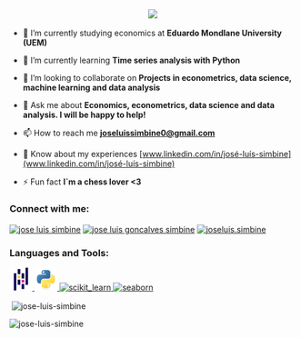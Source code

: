 <div align="Center">
  <img src="https://github.com/Jose-Luis-Simbine/Profile/blob/main/assets/header_github1.gif">
</div>




- 🔭 I’m currently studying economics at **Eduardo Mondlane University (UEM)**

- 🌱 I’m currently learning **Time series analysis with Python**

- 👯 I’m looking to collaborate on **Projects in econometrics, data science, machine learning and data analysis**

- 💬 Ask me about **Economics, econometrics, data science and data analysis. I will be happy to help!**

- 📫 How to reach me **joseluissimbine0@gmail.com**

- 📄 Know about my experiences [www.linkedin.com/in/josé-luís-simbine](www.linkedin.com/in/josé-luís-simbine)

- ⚡ Fun fact **I`m a chess lover <3**

<h3 align="left">Connect with me:</h3>
<p align="left">
<a href="https://linkedin.com/in/jose luis simbine" target="blank"><img align="center" src="https://raw.githubusercontent.com/rahuldkjain/github-profile-readme-generator/master/src/images/icons/Social/linked-in-alt.svg" alt="jose luis simbine" height="30" width="40" /></a>
<a href="https://fb.com/jose luis goncalves simbine" target="blank"><img align="center" src="https://raw.githubusercontent.com/rahuldkjain/github-profile-readme-generator/master/src/images/icons/Social/facebook.svg" alt="jose luis goncalves simbine" height="30" width="40" /></a>
<a href="https://instagram.com/joseluis.simbine" target="blank"><img align="center" src="https://raw.githubusercontent.com/rahuldkjain/github-profile-readme-generator/master/src/images/icons/Social/instagram.svg" alt="joseluis.simbine" height="30" width="40" /></a>
</p>

<h3 align="left">Languages and Tools:</h3>
<p align="left"> <a href="https://pandas.pydata.org/" target="_blank" rel="noreferrer"> <img src="https://raw.githubusercontent.com/devicons/devicon/2ae2a900d2f041da66e950e4d48052658d850630/icons/pandas/pandas-original.svg" alt="pandas" width="40" height="40"/> </a> <a href="https://www.python.org" target="_blank" rel="noreferrer"> <img src="https://raw.githubusercontent.com/devicons/devicon/master/icons/python/python-original.svg" alt="python" width="40" height="40"/> </a> <a href="https://scikit-learn.org/" target="_blank" rel="noreferrer"> <img src="https://upload.wikimedia.org/wikipedia/commons/0/05/Scikit_learn_logo_small.svg" alt="scikit_learn" width="40" height="40"/> </a> <a href="https://seaborn.pydata.org/" target="_blank" rel="noreferrer"> <img src="https://seaborn.pydata.org/_images/logo-mark-lightbg.svg" alt="seaborn" width="40" height="40"/> </a> </p>

<p>&nbsp;<img align="center" src="https://github-readme-stats.vercel.app/api?username=jose-luis-simbine&show_icons=true&locale=en" alt="jose-luis-simbine" /></p>
<p align="left"> <img src="https://komarev.com/ghpvc/?username=jose-luis-simbine&label=Profile%20views&color=0e75b6&style=flat" alt="jose-luis-simbine" /> </p>



<!--
**Jose-Luis-Simbine/Jose-Luis-Simbine** is a ✨ _special_ ✨ repository because its `README.md` (this file) appears on your GitHub profile.

Here are some ideas to get you started:

- 🔭 I’m currently working on ...
- 🌱 I’m currently learning ...
- 👯 I’m looking to collaborate on ...
- 🤔 I’m looking for help with ...
- 💬 Ask me about ...
- 📫 How to reach me: ...
- 😄 Pronouns: ...
- ⚡ Fun fact: ...
<p align="left"> <a href="https://github.com/ryo-ma/github-profile-trophy"><img src="https://github-profile-trophy.vercel.app/?username=jose-luis-simbine" alt="jose-luis-simbine" /></a> </p>
-->
